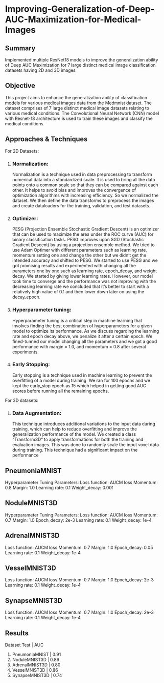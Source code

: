 # Improving-Generalization-of-Deep-AUC-Maximization-for-Medical-Images
## Summary
Implemented multiple ResNet18 models to improve the generalization ability of Deep AUC Maximization for 7 large distinct medical image classification datasets having 2D and 3D images

## Objective
This project aims to enhance the generalization ability of classification models for various medical images data from the Medmnist dataset. The dataset comprises of 7 large distinct medical image datasets relating to various medical conditions. The Convolutional Neural Network (CNN) model with Resnet-18 architecture is used to train these images and classify the medical conditions.

## Approaches & Techniques
For 2D Datasets:
1. ### Normalization:
   Normalization is a technique used in data preprocessing to transform numerical data into a standardized scale. It is used to bring all the data points onto a common scale so that they can be compared against each other. It helps to avoid bias and improves the convergence of optimization algorithms with increasing efficiency. So we normalized the dataset. We then define the data transforms to preprocess the images and create dataloaders for the training, validation, and test datasets.
3. ### Optimizer:
   PESG (Projection Ensemble Stochastic Gradient Descent) is an optimizer that can be used to maximize the area under the ROC curve (AUC) for binary classification tasks. PESG improves upon SGD (Stochastic Gradient Descent) by using a projection ensemble method. We tried to use Adam Optimer with different parameters such as learning rate, momentum setting one and change the other but we didn’t get the intended accuracy and shifted to PESG. We started to use PESG and we got promising results and experimented with changing all the parameters one by one such as learning rate, epoch_decay, and weight decay. We started by giving lower learning rates. However, our model took time to converge and the performance was not improving with the decreasing learning rate we concluded that it’s better to start with a relatively high value of 0.1 and then lower down later on using the decay_epoch.
5. ### Hyperparameter tuning:
   Hyperparameter tuning is a critical step in machine learning that involves finding the best combination of hyperparameters for a given model to optimize its performance. As we discuss regarding the learning rate and epoch decay above, we penalize it after a certain epoch. We fined-tunned our model changing all the parameters and we got a good performance with margin = 1.0, and momentum = 0.8 after several experiments.
6. ### Early Stopping:
   Early stopping is a technique used in machine learning to prevent the overfitting of a model during training. We ran for 100 epochs and we kept the early_stop epoch as 15 which helped in getting good AUC scores before running all the remaining epochs.

For 3D datasets:
1. ### Data Augmentation:
   This technique introduces additional variations to the input data during training, which can help to reduce overfitting and improve the generalization performance of the model. We created a class “Transform3D” to apply transformations for both the training and evaluation images. This was done to randomly scale the input voxel data during training. This technique had a significant impact on the performance

## PneumoniaMNIST
Hyperparameter Tuning Parameters:
Loss function: AUCM loss
Momentum: 0.8
Margin: 1.0
Learning rate: 0.1
Weight_decay: 0.001

## NoduleMNIST3D
Hyperparameter Tuning Parameters:
Loss function: AUCM loss
Momentum: 0.7
Margin: 1.0
Epoch_decay: 2e-3
Learning rate: 0.1
Weight_decay: 1e-4

## AdrenalMNIST3D
Loss function: AUCM loss
Momentum: 0.7
Margin: 1.0
Epoch_decay: 0.05
Learning rate: 0.1
Weight_decay: 1e-4

## VesselMNIST3D
Loss function: AUCM loss
Momentum: 0.7
Margin: 1.0
Epoch_decay: 2e-3
Learning rate: 0.1
Weight_decay: 1e-4

## SynapseMNIST3D
Loss function: AUCM loss
Momentum: 0.7
Margin: 1.0
Epoch_decay: 2e-3
Learning rate: 0.1
Weight_decay: 1e-4

## Results
Dataset Test | AUC
1. PneumoniaMNIST | 0.91
2. NoduleMNIST3D | 0.89
3. AdrenalMNIST3D | 0.80
4. VesselMNIST3D | 0.86
5. SynapseMNIST3D | 0.74
